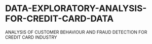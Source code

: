 # DATA-EXPLORATORY-ANALYSIS-FOR-CREDIT-CARD-DATA
 ANALYSIS OF CUSTOMER BEHAVIOUR AND FRAUD DETECTION FOR  CREDIT CARD INDUSTRY 
